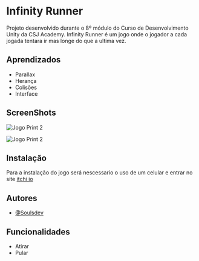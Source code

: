 
# Infinity Runner

Projeto desenvolvido durante o 8º módulo do Curso de Desenvolvimento Unity da CSJ Academy. Infinity Runner é um jogo onde o jogador a cada jogada tentara ir mas longe do que a ultima vez. 


## Aprendizados

- Parallax
- Herança
- Colisões
- Interface


## ScreenShots

![Jogo Print 2](https://via.placeholder.com/468x300?text=App+Screenshot+Here)

![Jogo Print 2](https://via.placeholder.com/468x300?text=App+Screenshot+Here)



## Instalação

Para a instalação do jogo será nescessario o uso de um celular e entrar no site [itchi io]() 
    
## Autores

- [@Soulsdev](https://github.com/SoulsDevStudio)


## Funcionalidades

- Atirar
- Pular

